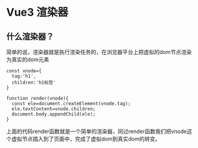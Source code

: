 # Vue3 渲染器
## 什么渲染器？
简单的说，渲染器就是执行渲染任务的，在浏览器平台上把虚拟的dom节点渲染为真实的dom元素
```
const vnode={
  tag:'h1',
  children:'h1标签'
}

function render(vnode){
  const ele=document.createElement(vnode.tag);
  ele.textContent=vnode.children;
  document.body.appendChild(ele);
}
```
上面的代码render函数就是一个简单的渲染器，同过render函数我们把vnode这个虚拟节点插入到了页面中，完成了虚拟dom到真实dom的转变。